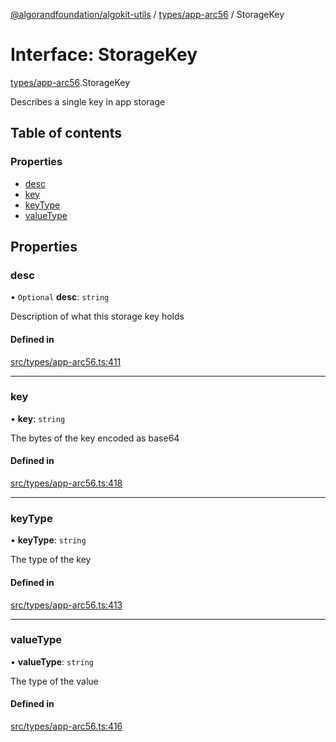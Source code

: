 [@algorandfoundation/algokit-utils](../README.md) / [types/app-arc56](../modules/types_app_arc56.md) / StorageKey

# Interface: StorageKey

[types/app-arc56](../modules/types_app_arc56.md).StorageKey

Describes a single key in app storage

## Table of contents

### Properties

- [desc](types_app_arc56.StorageKey.md#desc)
- [key](types_app_arc56.StorageKey.md#key)
- [keyType](types_app_arc56.StorageKey.md#keytype)
- [valueType](types_app_arc56.StorageKey.md#valuetype)

## Properties

### desc

• `Optional` **desc**: `string`

Description of what this storage key holds

#### Defined in

[src/types/app-arc56.ts:411](https://github.com/algorandfoundation/algokit-utils-ts/blob/main/src/types/app-arc56.ts#L411)

___

### key

• **key**: `string`

The bytes of the key encoded as base64

#### Defined in

[src/types/app-arc56.ts:418](https://github.com/algorandfoundation/algokit-utils-ts/blob/main/src/types/app-arc56.ts#L418)

___

### keyType

• **keyType**: `string`

The type of the key

#### Defined in

[src/types/app-arc56.ts:413](https://github.com/algorandfoundation/algokit-utils-ts/blob/main/src/types/app-arc56.ts#L413)

___

### valueType

• **valueType**: `string`

The type of the value

#### Defined in

[src/types/app-arc56.ts:416](https://github.com/algorandfoundation/algokit-utils-ts/blob/main/src/types/app-arc56.ts#L416)
